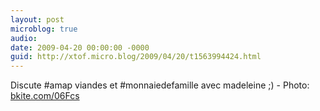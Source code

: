 ```yaml
---
layout: post
microblog: true
audio: 
date: 2009-04-20 00:00:00 -0000
guid: http://xtof.micro.blog/2009/04/20/t1563994424.html
---
```

Discute #amap viandes et #monnaiedefamille avec madeleine ;) - Photo: [bkite.com/06Fcs](http://bkite.com/06Fcs)
